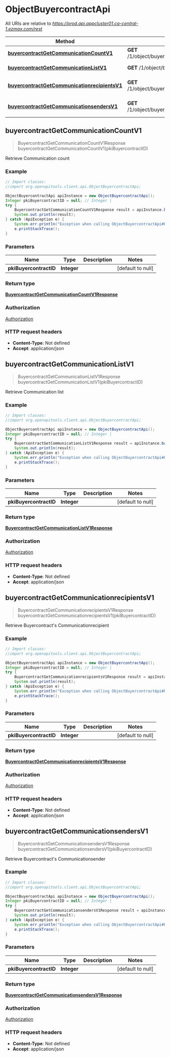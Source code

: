 # ObjectBuyercontractApi

All URIs are relative to *https://prod.api.appcluster01.ca-central-1.ezmax.com/rest*

Method | HTTP request | Description
------------- | ------------- | -------------
[**buyercontractGetCommunicationCountV1**](ObjectBuyercontractApi.md#buyercontractGetCommunicationCountV1) | **GET** /1/object/buyercontract/{pkiBuyercontractID}/getCommunicationCount | Retrieve Communication count
[**buyercontractGetCommunicationListV1**](ObjectBuyercontractApi.md#buyercontractGetCommunicationListV1) | **GET** /1/object/buyercontract/{pkiBuyercontractID}/getCommunicationList | Retrieve Communication list
[**buyercontractGetCommunicationrecipientsV1**](ObjectBuyercontractApi.md#buyercontractGetCommunicationrecipientsV1) | **GET** /1/object/buyercontract/{pkiBuyercontractID}/getCommunicationrecipients | Retrieve Buyercontract&#39;s Communicationrecipient
[**buyercontractGetCommunicationsendersV1**](ObjectBuyercontractApi.md#buyercontractGetCommunicationsendersV1) | **GET** /1/object/buyercontract/{pkiBuyercontractID}/getCommunicationsenders | Retrieve Buyercontract&#39;s Communicationsender



## buyercontractGetCommunicationCountV1

> BuyercontractGetCommunicationCountV1Response buyercontractGetCommunicationCountV1(pkiBuyercontractID)

Retrieve Communication count



### Example

```java
// Import classes:
//import org.openapitools.client.api.ObjectBuyercontractApi;

ObjectBuyercontractApi apiInstance = new ObjectBuyercontractApi();
Integer pkiBuyercontractID = null; // Integer | 
try {
    BuyercontractGetCommunicationCountV1Response result = apiInstance.buyercontractGetCommunicationCountV1(pkiBuyercontractID);
    System.out.println(result);
} catch (ApiException e) {
    System.err.println("Exception when calling ObjectBuyercontractApi#buyercontractGetCommunicationCountV1");
    e.printStackTrace();
}
```

### Parameters


Name | Type | Description  | Notes
------------- | ------------- | ------------- | -------------
 **pkiBuyercontractID** | **Integer**|  | [default to null]

### Return type

[**BuyercontractGetCommunicationCountV1Response**](BuyercontractGetCommunicationCountV1Response.md)

### Authorization

[Authorization](../README.md#Authorization)

### HTTP request headers

- **Content-Type**: Not defined
- **Accept**: application/json


## buyercontractGetCommunicationListV1

> BuyercontractGetCommunicationListV1Response buyercontractGetCommunicationListV1(pkiBuyercontractID)

Retrieve Communication list



### Example

```java
// Import classes:
//import org.openapitools.client.api.ObjectBuyercontractApi;

ObjectBuyercontractApi apiInstance = new ObjectBuyercontractApi();
Integer pkiBuyercontractID = null; // Integer | 
try {
    BuyercontractGetCommunicationListV1Response result = apiInstance.buyercontractGetCommunicationListV1(pkiBuyercontractID);
    System.out.println(result);
} catch (ApiException e) {
    System.err.println("Exception when calling ObjectBuyercontractApi#buyercontractGetCommunicationListV1");
    e.printStackTrace();
}
```

### Parameters


Name | Type | Description  | Notes
------------- | ------------- | ------------- | -------------
 **pkiBuyercontractID** | **Integer**|  | [default to null]

### Return type

[**BuyercontractGetCommunicationListV1Response**](BuyercontractGetCommunicationListV1Response.md)

### Authorization

[Authorization](../README.md#Authorization)

### HTTP request headers

- **Content-Type**: Not defined
- **Accept**: application/json


## buyercontractGetCommunicationrecipientsV1

> BuyercontractGetCommunicationrecipientsV1Response buyercontractGetCommunicationrecipientsV1(pkiBuyercontractID)

Retrieve Buyercontract&#39;s Communicationrecipient



### Example

```java
// Import classes:
//import org.openapitools.client.api.ObjectBuyercontractApi;

ObjectBuyercontractApi apiInstance = new ObjectBuyercontractApi();
Integer pkiBuyercontractID = null; // Integer | 
try {
    BuyercontractGetCommunicationrecipientsV1Response result = apiInstance.buyercontractGetCommunicationrecipientsV1(pkiBuyercontractID);
    System.out.println(result);
} catch (ApiException e) {
    System.err.println("Exception when calling ObjectBuyercontractApi#buyercontractGetCommunicationrecipientsV1");
    e.printStackTrace();
}
```

### Parameters


Name | Type | Description  | Notes
------------- | ------------- | ------------- | -------------
 **pkiBuyercontractID** | **Integer**|  | [default to null]

### Return type

[**BuyercontractGetCommunicationrecipientsV1Response**](BuyercontractGetCommunicationrecipientsV1Response.md)

### Authorization

[Authorization](../README.md#Authorization)

### HTTP request headers

- **Content-Type**: Not defined
- **Accept**: application/json


## buyercontractGetCommunicationsendersV1

> BuyercontractGetCommunicationsendersV1Response buyercontractGetCommunicationsendersV1(pkiBuyercontractID)

Retrieve Buyercontract&#39;s Communicationsender



### Example

```java
// Import classes:
//import org.openapitools.client.api.ObjectBuyercontractApi;

ObjectBuyercontractApi apiInstance = new ObjectBuyercontractApi();
Integer pkiBuyercontractID = null; // Integer | 
try {
    BuyercontractGetCommunicationsendersV1Response result = apiInstance.buyercontractGetCommunicationsendersV1(pkiBuyercontractID);
    System.out.println(result);
} catch (ApiException e) {
    System.err.println("Exception when calling ObjectBuyercontractApi#buyercontractGetCommunicationsendersV1");
    e.printStackTrace();
}
```

### Parameters


Name | Type | Description  | Notes
------------- | ------------- | ------------- | -------------
 **pkiBuyercontractID** | **Integer**|  | [default to null]

### Return type

[**BuyercontractGetCommunicationsendersV1Response**](BuyercontractGetCommunicationsendersV1Response.md)

### Authorization

[Authorization](../README.md#Authorization)

### HTTP request headers

- **Content-Type**: Not defined
- **Accept**: application/json


